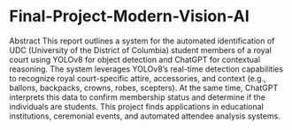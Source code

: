 # Final-Project-Modern-Vision-AI

Abstract 
This report outlines a system for the automated identification of UDC (University of the District of Columbia) student members of a royal court using YOLOv8 for object detection and ChatGPT for contextual reasoning. The system leverages YOLOv8’s real-time detection capabilities to recognize royal court-specific attire, accessories, and context (e.g., ballons, backpacks, crowns, robes, scepters). At the same time, ChatGPT interprets this data to confirm membership status and determine if the individuals are students. This project finds applications in educational institutions, ceremonial events, and automated attendee analysis systems. 
